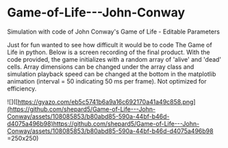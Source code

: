 # Game-of-Life---John-Conway
Simulation with code of John Conway's Game of Life - Editable Parameters

Just for fun wanted to see how difficult it would be to code The Game of Life in python. Below is a screen recording of the final product. With the code provided, the game initializes with a random array of 'alive' and 'dead' cells. Array dimensions can be changed under the array class and simulation playback speed can be changed at the bottom in the matplotlib animation (interval = 50 indicating 50 ms per frame). Not optimized for efficiency.

![]([https://gyazo.com/eb5c5741b6a9a16c692170a41a49c858.png](https://github.com/shepard5/Game-of-Life---John-Conway/assets/108085853/b80abd85-590a-44bf-b46d-d4075a496b98)https://github.com/shepard5/Game-of-Life---John-Conway/assets/108085853/b80abd85-590a-44bf-b46d-d4075a496b98 =250x250)

